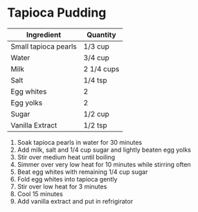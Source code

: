 Tapioca Pudding
=======

Ingredient | Quantity
---|---
Small tapioca pearls | 1/3 cup
Water | 3/4 cup
Milk | 2 1/4 cups
Salt | 1/4 tsp
Egg whites | 2
Egg yolks | 2
Sugar | 1/2 cup
Vanilla Extract | 1/2 tsp

1. Soak tapioca pearls in water for 30 minutes
2. Add milk, salt and 1/4 cup sugar and lightly beaten egg yolks
3. Stir over medium heat until boiling
4. Simmer over very low heat for 10 minutes while stirring often
5. Beat egg whites with remaining 1/4 cup sugar
6. Fold egg whites into tapioca gently
7. Stir over low heat for 3 minutes
8. Cool 15 minutes
9. Add vanilla extract and put in refrigirator
